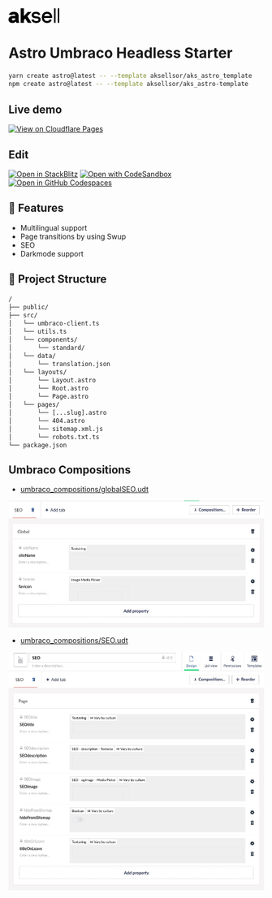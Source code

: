 <img src="./aksell-logo.svg" width="100px"/>

# Astro Umbraco Headless Starter

```sh
yarn create astro@latest -- --template aksellsor/aks_astro_template
npm create astro@latest -- --template aksellsor/aks_astro-template
```

## Live demo

[![View on Cloudflare Pages](https://img.shields.io/badge/view%20on-Cloudflare%20Pages-orange?logo=cloudflare&logoColor=white&style=for-the-badge)](https://aks-astro-template.pages.dev/)

## Edit

[![Open in StackBlitz](https://developer.stackblitz.com/img/open_in_stackblitz.svg)](https://stackblitz.com/github/aksellsor/aks_astro_template/tree/main)
[![Open with CodeSandbox](https://assets.codesandbox.io/github/button-edit-lime.svg)](https://codesandbox.io/p/devbox/github/aksellsor/aks_astro_template/tree/main)
[![Open in GitHub Codespaces](https://github.com/codespaces/badge.svg)](https://github.com/codespaces/new/aksellsor/aks_astro_template)

## 🚀 Features

- Multilingual support
- Page transitions by using Swup
- SEO
- Darkmode support

## 🚀 Project Structure

```text
/
├── public/
├── src/
│   └── umbraco-client.ts
│   └── utils.ts
│   └── components/
│       └── standard/
│   └── data/
│       └── translation.json
│   └── layouts/
│       └── Layout.astro
│       └── Root.astro
│       └── Page.astro
│   └── pages/
│       └── [...slug].astro
│       └── 404.astro
│       └── sitemap.xml.js
│       └── robots.txt.ts
└── package.json
```

## Umbraco Compositions

- [umbraco_compositions/globalSEO.udt](umbraco_compositions/globalSEO.udt)

![Umbraco SEO Composition](umbraco_compositions/umbraco-global-seo-composition.jpg)

- [umbraco_compositions/SEO.udt](umbraco_compositions/SEO.udt)

![Umbraco SEO Composition](umbraco_compositions/umbraco-seo-composition.jpg)
